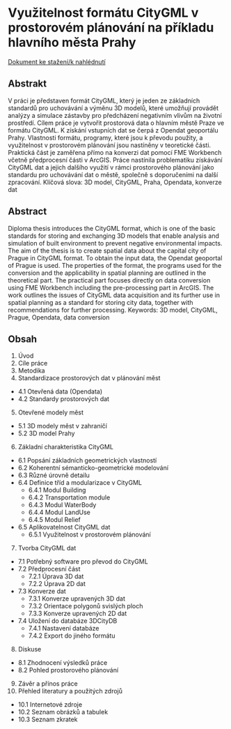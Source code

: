 # Využitelnost formátu CityGML v prostorovém plánování na příkladu hlavního města Prahy
[Dokument ke stažení/k nahlédnutí](https://github.com/nevimno/diplomova-prace/blob/main/DPMK_Vyu%C5%BEitelnost%20form%C3%A1tu%20CityGML%20v%20prostorov%C3%A9m%20pl%C3%A1nov%C3%A1n%C3%AD%20na%20p%C5%99%C3%ADkladu%20hlavn%C3%ADho%20m%C4%9Bsta%20Prahy.pdf)
## Abstrakt
V práci je představen formát CityGML, který je jeden ze základních standardů pro uchovávání a výměnu 3D modelů, které umožňují provádět analýzy a simulace zástavby pro předcházení negativním vlivům na životní prostředí. Cílem práce je vytvořit prostorová data o hlavním městě Praze ve formátu CityGML. K získání vstupních dat se čerpá z Opendat geoportálu Prahy. Vlastnosti formátu, programy, které jsou k převodu použity, a využitelnost v prostorovém plánování jsou nastíněny v teoretické části. Praktická část je zaměřena přímo na konverzi dat pomocí FME Workbench včetně předprocesní části v ArcGIS. Práce nastínila problematiku získávání CityGML dat a jejich dalšího využití v rámci prostorového plánování jako standardu pro uchovávání dat o městě, společně s doporučeními na další zpracování.
Klíčová slova: 3D model, CityGML, Praha, Opendata, konverze dat
## Abstract
Diploma thesis introduces the CityGML format, which is one of the basic standards for storing and exchanging 3D models that enable analysis and simulation of built environment to prevent negative environmental impacts. The aim of the thesis is to create spatial data about the capital city of Prague in CityGML format. To obtain the input data, the Opendat geoportal of Prague is used. The properties of the format, the programs used for the conversion and the applicability in spatial planning are outlined in the theoretical part. The practical part focuses directly on data conversion using FME Workbench including the pre-processing part in ArcGIS. The work outlines the issues of CityGML data acquisition and its further use in spatial planning as a standard for storing city data, together with recommendations for further processing.
Keywords: 3D model, CityGML, Prague, Opendata, data conversion

## Obsah
1. Úvod
2. Cíle práce 
3. Metodika
4. Standardizace prostorových dat v plánování měst
-  4.1 Otevřená data (Opendata)
-  4.2 Standardy prostorových dat
5. Otevřené modely měst
-  5.1 3D modely měst v zahraničí
-  5.2 3D model Prahy
6. Základní charakteristika CityGML
-  6.1 Popsání základních geometrických vlastností
-  6.2 Koherentní sémanticko-geometrické modelování
-  6.3 Různé úrovně detailu
-  6.4 Definice tříd a modularizace v CityGML
   - 6.4.1 Modul Building
   - 6.4.2 Transportation module
   - 6.4.3 Modul WaterBody
   - 6.4.4 Modul LandUse
   - 6.4.5 Modul Relief
- 6.5 Aplikovatelnost CityGML dat 
  -  6.5.1 Využitelnost v prostorovém plánování
7. Tvorba CityGML dat
- 7.1 Potřebný software pro převod do CityGML
- 7.2 Předprocesní část
  - 7.2.1 Úprava 3D dat
  - 7.2.2 Úprava 2D dat
-  7.3 Konverze dat 
   - 7.3.1 Konverze upravených 3D dat
   - 7.3.2 Orientace polygonů svislých ploch
   - 7.3.3 Konverze upravených 2D dat
-  7.4 Uložení do databáze 3DCityDB
   - 7.4.1 Nastavení databáze
   - 7.4.2 Export do jiného formátu
8. Diskuse
-  8.1 Zhodnocení výsledků práce
-  8.2 Pohled prostorového plánování
9. Závěr a přínos práce
10. Přehled literatury a použitých zdrojů
- 10.1 Internetové zdroje
-  10.2 Seznam obrázků a tabulek
-  10.3 Seznam zkratek
